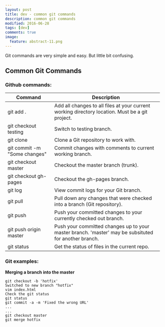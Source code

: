 ```yaml
---
layout: post
title: dev - common git commands
description: common git commands
modified: 2016-06-28
tags: [dev]
comments: true
image:
  feature: abstract-11.png
---
```

Git commands are very simple and easy. But little bit confusing. 

## Common Git Commands

### Github commands:

Command      | Description
------------ | -------------
git add . |Add all changes to all files at your current working directory location. Must be a git project.
git checkout testing|Switch to testing branch.
git clone <git-url-goes-here>|Clone a Git repository to work with.
git commit -m "Some changes"|Commit changes with comments to current working branch.
git checkout master|Checkout the master branch (trunk).
git checkout gh-pages|Checkout the gh-pages branch.
git log|View commit logs for your Git branch.
git pull|Pull down any changes that were checked into a branch (Git repository).
git push|Push your committed changes to your currently checked out branch.
git push origin master|Push your committed changes up to your master branch. 'master' may be subsituted for another branch.
git status|Get the status of files in the current repo.


### Git examples:

**Merging a branch into the master**

```
git checkout -b 'hotfix'
Switched to new branch "hotfix"
vim index.html
Check the git status
git status
git commit -a -m 'Fixed the wrong URL'
...
...
git checkout master
git merge hotfix
```
